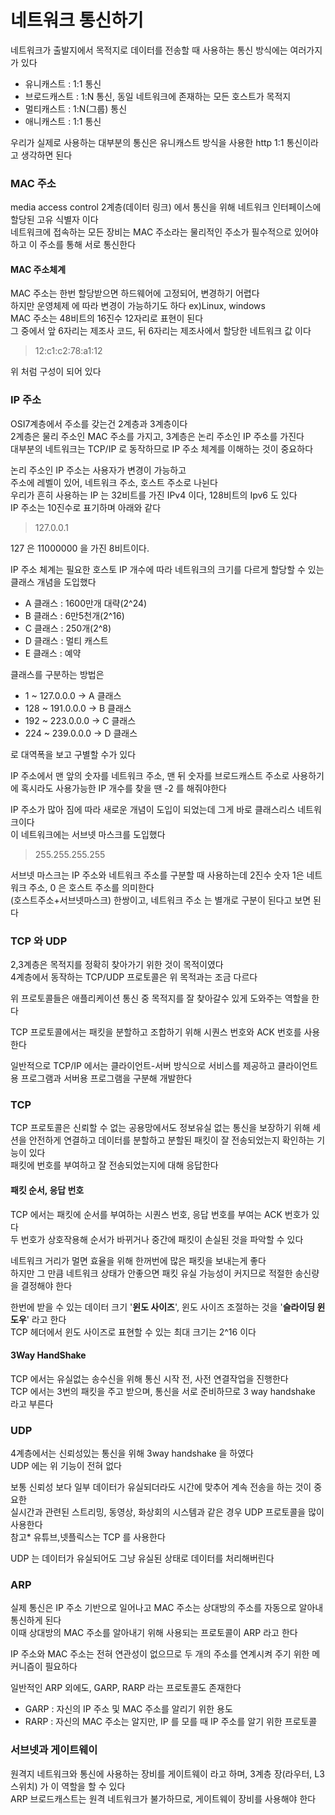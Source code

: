 # 네트워크 통신하기
네트워크가 출발지에서 목적지로 데이터를 전송할 때 사용하는 통신 방식에는 여러가지가 있다 <br>
- 유니캐스트 : 1:1 통신
- 브로드캐스트 : 1:N 통신, 동일 네트워크에 존재하는 모든 호스트가 목적지
- 멀티캐스트 : 1:N(그룹) 통신
- 애니캐스트 : 1:1 통신

우리가 실제로 사용하는 대부분의 통신은 유니캐스트 방식을 사용한 http 1:1 통신이라고 생각하면 된다 <br>

### MAC 주소
media access control 2계층(데이터 링크) 에서 통신을 위해 네트워크 인터페이스에 할당된 고유 식별자 이다 <br>
네트워크에 접속하는 모든 장비는 MAC 주소라는 물리적인 주소가 필수적으로 있어야하고 이 주소를 통해 서로 통신한다 <br>

#### MAC 주소체계
MAC 주소는 한번 할당받으면 하드웨어에 고정되어, 변경하기 어렵다 <br>
하지만 운영체제 에 따라 변경이 가능하기도 하다 ex)Linux, windows <br>
MAC 주소는 48비트의 16진수 12자리로 표현이 된다 <br>
그 중에서 앞 6자리는 제조사 코드, 뒤 6자리는 제조사에서 할당한 네트워크 값 이다 <br>
> 12:c1:c2:78:a1:12

위 처럼 구성이 되어 있다 <br>

### IP 주소
OSI7계층에서 주소를 갖는건 2계층과 3계층이다 <br>
2계층은 물리 주소인 MAC 주소를 가지고, 3계층은 논리 주소인 IP 주소를 가진다 <br>
대부분의 네트워크는 TCP/IP 로 동작하므로 IP 주소 체계를 이해하는 것이 중요하다 <br>

논리 주소인 IP 주소는 사용자가 변경이 가능하고 <br>
주소에 레벨이 있어, 네트워크 주소, 호스트 주소로 나뉜다 <br>
우리가 흔히 사용하는 IP 는 32비트를 가진 IPv4 이다, 128비트의 Ipv6 도 있다 <br>
IP 주소는 10진수로 표기하며 아래와 같다 <br>
> 127.0.0.1 

127 은 11000000 을 가진 8비트이다. <br>

IP 주소 체계는 필요한 호스토 IP 개수에 따라 네트워크의 크기를 다르게 할당할 수 있는 클래스 개념을 도입했다 <br>
- A 클래스 : 1600만개 대략(2^24)
- B 클래스 : 6만5천개(2^16)
- C 클래스 : 250개(2^8)
- D 클래스 : 멀티 캐스트
- E 클래스 : 예약

클래스를 구분하는 방법은
- 1 ~ 127.0.0.0 -> A 클래스
- 128 ~ 191.0.0.0 -> B 클래스
- 192 ~ 223.0.0.0 -> C 클래스
- 224 ~ 239.0.0.0 -> D 클래스

로 대역폭을 보고 구별할 수가 있다 <br>

IP 주소에서 맨 앞의 숫자를 네트워크 주소, 맨 뒤 숫자를 브로드캐스트 주소로 사용하기에 혹시라도 사용가능한 IP 개수를 찾을 땐 -2 를 해줘야한다 <br>

IP 주소가 많아 짐에 따라 새로운 개념이 도입이 되었는데 그게 바로 클래스리스 네트워크이다 <br>
이 네트워크에는 서브넷 마스크를 도입했다 <br>
> 255.255.255.255

서브넷 마스크는 IP 주소와 네트워크 주소를 구분할 때 사용하는데 2진수 숫자 1은 네트워크 주소, 0 은 호스트 주소를 의미한다 <br>
(호스트주소+서브넷마스크) 한쌍이고, 네트워크 주소 는 별개로 구분이 된다고 보면 된다 <br>

### TCP 와 UDP
2,3계층은 목적지를 정확히 찾아가기 위한 것이 목적이였다 <br>
4계층에서 동작하는 TCP/UDP 프로토콜은 위 목적과는 조금 다르다 <br>

위 프로토콜들은 애플리케이션 통신 중 목적지를 잘 찾아갈수 있게 도와주는 역할을 한다 <br>

TCP 프로토콜에서는 패킷을 분할하고 조합하기 위해 시퀀스 번호와 ACK 번호를 사용한다 <br>

일반적으로 TCP/IP 에서는 클라이언트-서버 방식으로 서비스를 제공하고 클라이언트용 프로그램과 서버용 프로그램을 구분해 개발한다 <br>

### TCP
TCP 프로토콜은 신뢰할 수 없는 공용망에서도 정보유실 없는 통신을 보장하기 위해 세션을 안전하게 연결하고 데이터를 분할하고 분할된 패킷이 잘 전송되었는지 확인하는 기능이 있다 <br>
패킷에 번호를 부여하고 잘 전송되었는지에 대해 응답한다 <br>

#### 패킷 순서, 응답 번호
TCP 에서는 패킷에 순서를 부여하는 시퀀스 번호, 응답 번호를 부여는 ACK 번호가 있다 <br>
두 번호가 상호작용해 순서가 바뀌거나 중간에 패킷이 손실된 것을 파악할 수 있다<br>

네트워크 거리가 멀면 효율을 위해 한꺼번에 많은 패킷을 보내는게 좋다 <br>
하지만 그 만큼 네트워크 상태가 안좋으면 패킷 유실 가능성이 커지므로 적절한 송신량을 결정해야 한다 <br>

한번에 받을 수 있는 데이터 크기 '**윈도 사이즈**', 윈도 사이즈 조절하는 것을 '**슬라이딩 윈도우**' 라고 한다 <br>
TCP 헤더에서 윈도 사이즈로 표현할 수 있는 최대 크기는 2^16 이다 <br>

#### 3Way HandShake
TCP 에서는 유실없는 송수신을 위해 통신 시작 전, 사전 연결작업을 진행한다 <br>
TCP 에서는 3번의 패킷을 주고 받으며, 통신을 서로 준비하므로 3 way handshake 라고 부른다 <br>

### UDP
4계층에서는 신뢰성있는 통신을 위해 3way handshake 을 하였다 <br>
UDP 에는 위 기능이 전혀 없다 <br>

보통 신뢰성 보다 일부 데이터가 유실되더라도 시간에 맞추어 계속 전송을 하는 것이 중요한 <br>
실시간과 관련된 스트리밍, 동영상, 화상회의 시스템과 같은 경우 UDP 프로토콜을 많이 사용한다 <br>
참고* 유튜브,넷플릭스는 TCP 를 사용한다<br>

UDP 는 데이터가 유실되어도 그냥 유실된 상태로 데이터를 처리해버린다 <br>

### ARP
실제 통신은 IP 주소 기반으로 일어나고 MAC 주소는 상대방의 주소를 자동으로 알아내 통신하게 된다 <br>
이때 상대방의 MAC 주소를 알아내기 위해 사용되는 프로토콜이 ARP 라고 한다 <br>

IP 주소와 MAC 주소는 전혀 연관성이 없으므로 두 개의 주소를 연계시켜 주기 위한 메커니즘이 필요하다 <br>

일반적인 ARP 외에도, GARP, RARP 라는 프로토콜도 존재한다 <br>
- GARP : 자신의 IP 주소 및 MAC 주소를 알리기 위한 용도
- RARP : 자신의 MAC 주소는 알지만, IP 를 모를 때 IP 주소를 알기 위한 프로토콜

### 서브넷과 게이트웨이
원격지 네트워크와 통신에 사용하는 장비를 게이트웨이 라고 하며, 3계층 장(라우터, L3 스위치) 가 이 역할을 할 수 있다 <br>
ARP 브로드캐스트는 원격 네트워크가 불가하므로, 게이트웨이 장비를 사용해야 한다 <br>